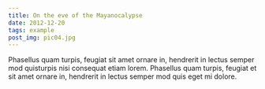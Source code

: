 ```yaml
---
title: On the eve of the Mayanocalypse
date: 2012-12-20
tags: example
post_img: pic04.jpg
---
```


Phasellus quam turpis, feugiat sit amet ornare in, hendrerit in lectus 
semper mod quisturpis nisi consequat etiam lorem. Phasellus quam turpis, 
feugiat et sit amet ornare in, hendrerit in lectus semper mod quis eget mi dolore.